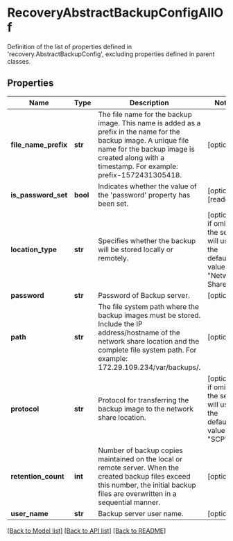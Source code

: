 # RecoveryAbstractBackupConfigAllOf

Definition of the list of properties defined in 'recovery.AbstractBackupConfig', excluding properties defined in parent classes.
## Properties
Name | Type | Description | Notes
------------ | ------------- | ------------- | -------------
**file_name_prefix** | **str** | The file name for the backup image. This name is added as a prefix in the name for the backup image. A unique file name for the backup image is created along with a timestamp. For example: prefix-1572431305418. | [optional] 
**is_password_set** | **bool** | Indicates whether the value of the &#39;password&#39; property has been set. | [optional] [readonly] 
**location_type** | **str** | Specifies whether the backup will be stored locally or remotely. | [optional]  if omitted the server will use the default value of "Network Share"
**password** | **str** | Password of Backup server. | [optional] 
**path** | **str** | The file system path where the backup images must be stored. Include the IP address/hostname of the network share location and the complete file system path. For example: 172.29.109.234/var/backups/. | [optional] 
**protocol** | **str** | Protocol for transferring the backup image to the network share location. | [optional]  if omitted the server will use the default value of "SCP"
**retention_count** | **int** | Number of backup copies maintained on the local or remote server. When the created backup files exceed this number, the initial backup files are overwritten in a sequential manner. | [optional] 
**user_name** | **str** | Backup server user name. | [optional] 

[[Back to Model list]](../README.md#documentation-for-models) [[Back to API list]](../README.md#documentation-for-api-endpoints) [[Back to README]](../README.md)


